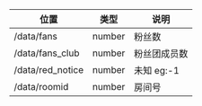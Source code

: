 | 位置               | 类型     | 说明       |
|------------------|--------|----------|
| /data/fans       | number | 粉丝数      |
| /data/fans_club  | number | 粉丝团成员数   |
| /data/red_notice | number | 未知 eg:-1 |
| /data/roomid     | number | 房间号      |
